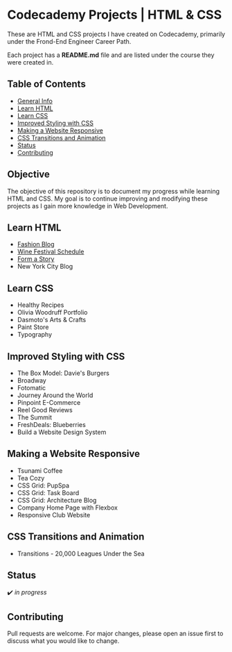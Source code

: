 # Codecademy Projects | HTML & CSS

These are HTML and CSS projects I have created on Codecademy, primarily under the Frond-End Engineer Career Path.

Each project has a **README.md** file and are listed under the course they were created in.

## Table of Contents
* [General Info](#general-info)
* [Learn HTML](#learn-html)
* [Learn CSS](#learn-css)
* [Improved Styling with CSS](#improved-styling-with-css)
* [Making a Website Responsive](#making-a-website-responsive)
* [CSS Transitions and Animation](#css-transitions-and-animation)
* [Status](#status)
* [Contributing](#contributing)

## Objective
The objective of this repository is to document my progress while learning HTML and CSS. My goal is to continue improving and modifying these projects as I gain more knowledge in Web Development.

## Learn HTML
* [Fashion Blog](https://vivian-mca.github.io/HTML-CSS-Codecademy-Projects/Fashion%20Blog/) 
* [Wine Festival Schedule](https://vivian-mca.github.io/HTML-CSS-Codecademy-Projects/Wine%20Festival%20Schedule/)
* [Form a Story](https://vivian-mca.github.io/HTML-CSS-Codecademy-Projects/Form%20a%20Story)
* New York City Blog

## Learn CSS
* Healthy Recipes
* Olivia Woodruff Portfolio
* Dasmoto's Arts & Crafts
* Paint Store
* Typography

## Improved Styling with CSS
* The Box Model: Davie's Burgers
* Broadway
* Fotomatic
* Journey Around the World
* Pinpoint E-Commerce
* Reel Good Reviews
* The Summit
* FreshDeals: Blueberries
* Build a Website Design System

## Making a Website Responsive
* Tsunami Coffee
* Tea Cozy
* CSS Grid: PupSpa
* CSS Grid: Task Board
* CSS Grid: Architecture Blog
* Company Home Page with Flexbox
* Responsive Club Website

## CSS Transitions and Animation
* Transitions - 20,000 Leagues Under the Sea

## Status
:heavy_check_mark: _in progress_

## Contributing
Pull requests are welcome. For major changes, please open an issue first to discuss what you would like to change.
